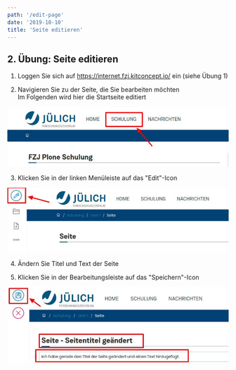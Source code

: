 ```yaml
---
path: '/edit-page'
date: '2019-10-10'
title: 'Seite editieren'
---
```


## 2. Übung: Seite editieren

1. Loggen Sie sich auf https://internet.fzj.kitconcept.io/ ein (siehe Übung 1)

2. Navigieren Sie zu der Seite, die Sie bearbeiten möchten</br>
   Im Folgenden wird hier die Startseite editiert

![Schulung](schulung.png)

3. Klicken Sie in der linken Menüleiste auf das "Edit"-Icon

![edit](edit.png)

4. Ändern Sie Titel und Text der Seite

5. Klicken Sie in der Bearbeitungsleiste auf das "Speichern"-Icon

![edittedpage](edittedpage.png)
